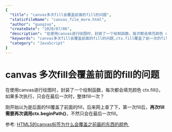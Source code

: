 ```yaml
---
{
  "title": "canvas多次fill会覆盖前面的fill的问题",
  "staticFileName": "canvas_file_more.html",
  "author": "guoqzuo",
  "createDate": "2020/07/06",
  "description": "在使用canvas进行绘图时，封装了一个绘制函数，每次都会填充颜色 ctx.fill()，如果多次执行，只会在最后一次时，整体fill一次？刚开始以为是后面的fill覆盖了前面的fill，后来网上查了下，第一次fill后，再次fill需要再次调用ctx.beginPath()，不然只会在最后一次fill。",
  "keywords": "canvas多次fill会覆盖前面的fill的问题,ctx.fill覆盖了前一次的fill",
  "category": "JavaScript"
}
---
```


# canvas 多次fill会覆盖前面的fill的问题

在使用canvas进行绘图时，封装了一个绘制函数，每次都会填充颜色 ctx.fill()，如果多次执行，只会在最后一次时，整体fill一次？

刚开始以为是后面的fill覆盖了前面的fill，后来网上查了下，第一次fill后，**再次fill需要再次调用ctx.beginPath()**，不然只会在最后一次fill。

参考: [HTML5的canvas标签为什么会覆盖之前画的东西的颜色 ](https://bbs.csdn.net/topics/392293890?page=1)
